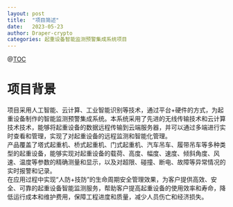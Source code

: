 ```yaml
---
layout: post
title:  "项目简述"
date:   2023-05-23
author: Draper-crypto
categories: 起重设备智能监测预警集成系统项目
---
```

@[TOC](目录)

# 项目背景
项目采用人工智能、云计算、工业智能识别等技术，通过平台+硬件的方式，为起重设备制作的智能监测预警集成系统。本系统采用了先进的无线传输技术和云计算技术技术，能够将起重设备的数据远程传输到云端服务器，并可以通过多端进行实时查看和管理，实现了对起重设备的远程监测和智能化管理。<br>
产品覆盖了塔式起重机、桥式起重机、门式起重机、汽车吊车、履带吊车等多种类型的起重设备，能够实现对起重设备的载荷、高度、幅度、速度、倾斜角度、风速、温度等参数的精确测量和显示，以及对超限、碰撞、断电、故障等异常情况的实时报警和记录。<br>
在应用过程中实现“人防+技防”的生命周期安全管理效果，为客户提供高效、安全、可靠的起重设备智能监测服务，帮助客户提高起重设备的使用效率和寿命，降低运行成本和维护费用，保障工程进度和质量，减少人员伤亡和经济损失。<br>

